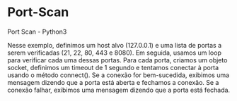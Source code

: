 # Port-Scan
Port Scan - Python3

Nesse exemplo, definimos um host alvo (127.0.0.1) e uma lista de portas a serem verificadas (21, 22, 80, 443 e 8080). Em seguida, usamos um loop para verificar cada uma dessas portas. Para cada porta, criamos um objeto socket, definimos um timeout de 1 segundo e tentamos conectar à porta usando o método connect(). Se a conexão for bem-sucedida, exibimos uma mensagem dizendo que a porta está aberta e fechamos a conexão. Se a conexão falhar, exibimos uma mensagem dizendo que a porta está fechada.
